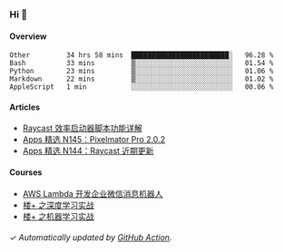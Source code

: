 ### Hi 👋

#### Overview

<!--START_SECTION:waka-->
```text
Other         34 hrs 58 mins  ████████████████████████░   96.28 % 
Bash          33 mins         ▒░░░░░░░░░░░░░░░░░░░░░░░░   01.54 % 
Python        23 mins         ▒░░░░░░░░░░░░░░░░░░░░░░░░   01.06 % 
Markdown      22 mins         ▒░░░░░░░░░░░░░░░░░░░░░░░░   01.02 % 
AppleScript   1 min           ░░░░░░░░░░░░░░░░░░░░░░░░░   00.06 % 
```
<!--END_SECTION:waka-->

#### Articles

<!-- BLOG:START -->
- [Raycast 效率启动器脚本功能详解](http://huhuhang.com/post/sspai/64399)
- [Apps 精选 N145：Pixelmator Pro 2.0.2](http://huhuhang.com/post/product-hunt/product-hunt-n145)
- [Apps 精选 N144：Raycast 近期更新](http://huhuhang.com/post/product-hunt/product-hunt-n144)
<!-- BLOG:END -->

#### Courses

<!-- SYL:START -->
- [AWS Lambda 开发企业微信消息机器人](https://lanqiao.cn/courses/2868)
- [楼+ 之深度学习实战](https://lanqiao.cn/courses/2617)
- [楼+ 之机器学习实战](https://lanqiao.cn/courses/2616)
<!-- SYL:END -->

###### ✓ Automatically updated by [GitHub Action](https://github.com/huhuhang/huhuhang/actions).
